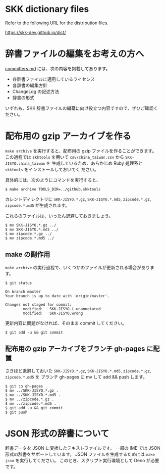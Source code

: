 # SKK dictionary files

Refer to the following URL for the distribution files.

https://skk-dev.github.io/dict/


# 辞書ファイルの編集をお考えの方へ

[committers.md](committers.md) には、次の内容を掲載してあります。

- 各辞書ファイルに適用しているライセンス
- 各辞書の編集方針
- ChangeLog の記述方法
- 辞書の形式

いずれも、SKK 辞書ファイルの編纂に向け役立つ内容ですので、ぜひご確認ください。


# 配布用の gzip アーカイブを作る

`make archive` を実行すると、配布用の gzip ファイルを作ることができます。
この過程では `skktools` を用いて `csv/china_taiwan.csv` から `SKK-JISYO.china_taiwan` を
生成しているため、あらかじめ Ruby 処理系と `skktools` をインストールしておいてく
ださい。

具体的には、次のようにコマンドを実行すると、

```
$ make archive TOOLS_DIR=../github.skktools
```

カレントディレクトリに `SKK-JISYO.*.gz`, `SKK-JISYO.*.md5`, `zipcode.*.gz`,
`zipcode.*.md5` が生成されます。

これらのファイルは、いったん退避しておきましょう。

```
$ mv SKK-JISYO.*.gz ../
$ mv SKK-JISYO.*.md5 ../
$ mv zipcode.*.gz ../
$ mv zipcode.*.md5 ../
```


## make の副作用

`make archive` の実行過程で、いくつかのファイルが更新される場合があります。

```
$ git status

On branch master
Your branch is up to date with 'origin/master'.

Changes not staged for commit:
        modified:   SKK-JISYO.L.unannotated
        modified:   SKK-JISYO.wrong
```

更新内容に問題がなければ、そのまま commit してください。

```
$ git add -u && git commit
```


## 配布用の gzip アーカイブをブランチ gh-pages に配置

さきほど退避しておいた `SKK-JISYO.*.gz`, `SKK-JISYO.*.md5`, `zipcode.*.gz`, `zipcode.*.md5` を
ブランチ gh-pages に mv して add && push します。

```
$ git co gh-pages
$ mv ../SKK-JISYO.*.gz .
$ mv ../SKK-JISYO.*.md5 .
$ mv ../zipcode.*.gz .
$ mv ../zipcode.*.md5 .
$ git add -u && git commit
$ git push
```


# JSON 形式の辞書について

辞書データを JSON に変換したテキストファイルです。
一部の IME では JSON 形式の辞書をサポートしています。
JSON ファイルを生成するためには `make json` を実行してください。
このとき、スクリプト実行環境として Deno が必要です。
